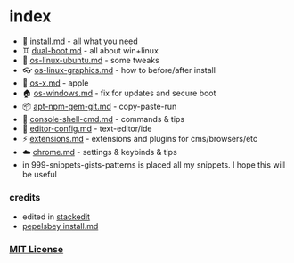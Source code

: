 # index

- :page_facing_up: [install.md](install.md) - all what you need
- :gemini: [dual-boot.md](dual-boot.md) - all about win+linux
- :sunrise: [os-linux-ubuntu.md](os-linux-ubuntu.md) - some tweaks
- :eyeglasses: [os-linux-graphics.md](os-linux-graphics.md) - how to before/after install
- :green_apple: [os-x.md](os-x.md) - apple
- :house: [os-windows.md](os-windows.md) - fix for updates and secure boot
- :package: [apt-npm-gem-git.md](apt-npm-gem-git.md) - copy-paste-run
- :shell: [console-shell-cmd.md](console-shell-cmd.md) - commands & tips
- :pencil: [editor-config.md](editor-config.md) - text-editor/ide
- :zap: [extensions.md](extensions.md) - extensions and plugins for cms/browsers/etc
- :cloud: [chrome.md](chrome.md) - settings & keybinds & tips
- in 999-snippets-gists-patterns is placed all my snippets. I hope this will be useful

### credits

- edited in [stackedit](https://stackedit.io/editor)
- [pepelsbey install.md](https://gist.github.com/pepelsbey/2c9acf8917364e0150d4)

### [MIT License](LICENSE.md)

